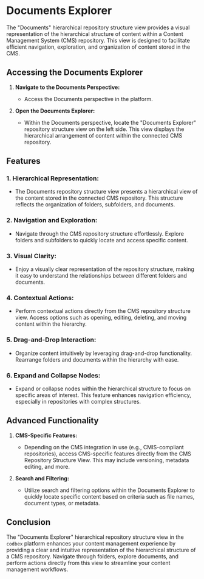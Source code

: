 # Documents Explorer

The "Documents" hierarchical repository structure view provides a visual representation of the hierarchical structure of content within a Content Management System (CMS) repository. This view is designed to facilitate efficient navigation, exploration, and organization of content stored in the CMS.

## Accessing the Documents Explorer

1. **Navigate to the Documents Perspective:**
   - Access the Documents perspective in the platform.

2. **Open the Documents Explorer:**
   - Within the Documents perspective, locate the "Documents Explorer" repository structure view on the left side. This view displays the hierarchical arrangement of content within the connected CMS repository.

## Features

### 1. **Hierarchical Representation:**
   - The Documents repository structure view presents a hierarchical view of the content stored in the connected CMS repository. This structure reflects the organization of folders, subfolders, and documents.

### 2. **Navigation and Exploration:**
   - Navigate through the CMS repository structure effortlessly. Explore folders and subfolders to quickly locate and access specific content.

### 3. **Visual Clarity:**
   - Enjoy a visually clear representation of the repository structure, making it easy to understand the relationships between different folders and documents.

### 4. **Contextual Actions:**
   - Perform contextual actions directly from the CMS repository structure view. Access options such as opening, editing, deleting, and moving content within the hierarchy.

### 5. **Drag-and-Drop Interaction:**
   - Organize content intuitively by leveraging drag-and-drop functionality. Rearrange folders and documents within the hierarchy with ease.

### 6. **Expand and Collapse Nodes:**
   - Expand or collapse nodes within the hierarchical structure to focus on specific areas of interest. This feature enhances navigation efficiency, especially in repositories with complex structures.

## Advanced Functionality

1. **CMS-Specific Features:**
   - Depending on the CMS integration in use (e.g., CMIS-compliant repositories), access CMS-specific features directly from the CMS Repository Structure View. This may include versioning, metadata editing, and more.

2. **Search and Filtering:**
   - Utilize search and filtering options within the Documents Explorer to quickly locate specific content based on criteria such as file names, document types, or metadata.


## Conclusion

The "Documents Explorer" hierarchical repository structure view in the `codbex` platform enhances your content management experience by providing a clear and intuitive representation of the hierarchical structure of a CMS repository. Navigate through folders, explore documents, and perform actions directly from this view to streamline your content management workflows.

